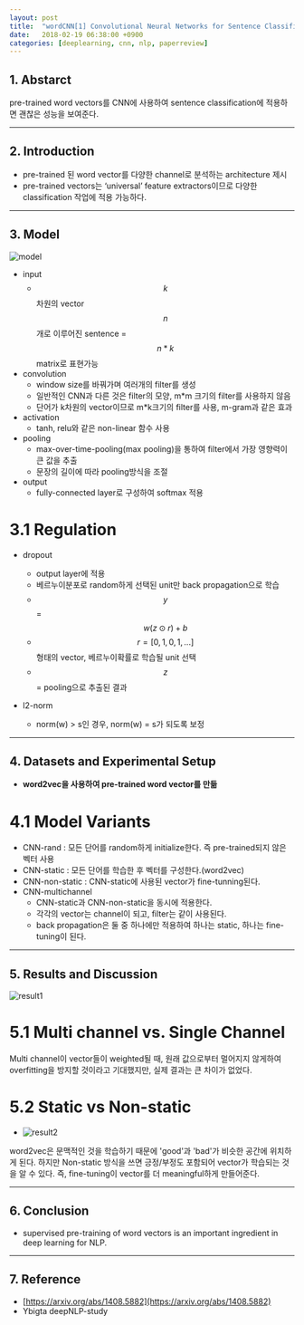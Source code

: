 ```yaml
---
layout: post
title:  "wordCNN[1] Convolutional Neural Networks for Sentence Classification(2014) - Review"
date:   2018-02-19 06:38:00 +0900
categories: [deeplearning, cnn, nlp, paperreview]
---
```


## 1. Abstarct
pre-trained word vectors를 CNN에 사용하여 sentence classification에 적용하면 괜찮은 성능을 보여준다.

-----

## 2. Introduction
- pre-trained 된 word vector를 다양한 channel로 분석하는 architecture 제시
- pre-trained vectors는 ‘universal’ feature extractors이므로 다양한 classification 작업에 적용 가능하다.

-----

## 3. Model
![model](https://files.slack.com/files-pri/T1J7SCHU7-F9C1PKQ31/a1.png?pub_secret=19799297c5)
- input 
    - $$k$$차원의 vector $$n$$개로 이루어진 sentence  = $$n*k$$ matrix로 표현가능
- convolution 
    - window size를 바꿔가며 여러개의 filter를 생성 
    - 일반적인 CNN과 다른 것은 filter의 모양, m*m 크기의 filter를 사용하지 않음
    - 단어가 k차원의 vector이므로 m*k크기의 filter를 사용, m-gram과 같은 효과
- activation 
    - tanh, relu와 같은 non-linear 함수 사용
- pooling 
    - max-over-time-pooling(max pooling)을 통하여 filter에서 가장 영향력이 큰 값을 추출
    - 문장의 길이에 따라 pooling방식을 조절
- output 
    - fully-connected layer로 구성하여 softmax 적용

# 3.1 Regulation
- dropout
    - output layer에 적용 
    - 베르누이분포로 random하게 선택된 unit만 back propagation으로 학습
    - $$y$$ = $$w( z \odot r ) + b$$
    - $$r = [0,1,0,1, ...]$$ 형태의 vector, 베르누이확률로 학습될 unit 선택
    - $$z$$ = pooling으로 추출된 결과

- l2-norm
    - norm(w) > s인 경우, norm(w) = s가 되도록 보정
    
 -----   

## 4. Datasets and Experimental Setup
- **word2vec을 사용하여 pre-trained word vector를 만듦**


# 4.1 Model Variants
- CNN-rand : 모든 단어를 random하게 initialize한다. 즉 pre-trained되지 않은 벡터 사용
- CNN-static : 모든 단어를 학습한 후 벡터를 구성한다.(word2vec)
- CNN-non-static : CNN-static에 사용된 vector가 fine-tunning된다.
- CNN-multichannel 
    - CNN-static과 CNN-non-static을 동시에 적용한다. 
    - 각각의 vector는 channel이 되고, filter는 같이 사용된다.
    - back propagation은 둘 중 하나에만 적용하여 하나는 static, 하나는 fine-tuning이 된다. 

-----

## 5. Results and Discussion
![result1](https://files.slack.com/files-pri/T1J7SCHU7-F9B3SGLMB/e1.png?pub_secret=f7f36dc250)

# 5.1 Multi channel vs. Single Channel
Multi channel이 vector들이 weighted될 때, 원래 값으로부터 멀어지지 않게하여 overfitting을 방지할 것이라고 기대했지만, 실제 결과는 큰 차이가 없었다.

# 5.2 Static vs Non-static 
- ![result2](https://files.slack.com/files-pri/T1J7SCHU7-F9AAKDDC0/e2.png?pub_secret=dcf51e8902)

word2vec은 문맥적인 것을 학습하기 때문에 'good'과 'bad'가 비슷한 공간에 위치하게 된다. 하지만 Non-static 방식을 쓰면 긍정/부정도 포함되어 vector가 학습되는 것을 알 수 있다. 즉, fine-tuning이 vector를 더 meaningful하게 만들어준다.

-----

## 6. Conclusion
- supervised pre-training of word vectors is an important ingredient in deep learning for NLP. 

-----

## 7. Reference
- [https://arxiv.org/abs/1408.5882](https://arxiv.org/abs/1408.5882)
- Ybigta deepNLP-study
